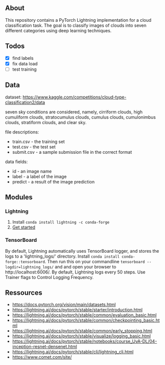 ## About

This repository contains a PyTorch Lightning implementation for a cloud classification task.
The goal is to classify images of clouds into seven different categories using deep learning techniques.

## Todos
- [x] find labels
- [x] fix data load
- [ ] test training

## Data

dataset: https://www.kaggle.com/competitions/cloud-type-classification2/data

seven sky conditions are considered, namely, cirriform clouds, high cumuliform clouds, stratocumulus clouds, cumulus clouds, cumulonimbus clouds, stratiform clouds, and clear sky.

 file descriptions:
- train.csv - the training set
- test.csv - the test set
- submit.csv - a sample submission file in the correct format

data fields:
- id - an image name
- label - a label of the image
- predict - a result of the image prediction

## Modules

### Lightning

1. Install `conda install lightning -c conda-forge`
2. [Get started](https://lightning.ai/docs/pytorch/stable/starter/introduction.html)

### TensorBoard

By default, Lightning automatically uses TensorBoard logger, and stores the logs to a 'lightning_logs/' directory.
Install `conda install conda-forge::tensorboard`.
Then run this on your commandline `tensorboard --logdir=lightning_logs/` and and open your browser to http://localhost:6006/.
By default, Lightning logs every 50 steps. Use Trainer flags to Control Logging Frequency.

## Ressources

- https://docs.pytorch.org/vision/main/datasets.html
- https://lightning.ai/docs/pytorch/stable/starter/introduction.html
- https://lightning.ai/docs/pytorch/stable/common/evaluation_basic.html
- https://lightning.ai/docs/pytorch/stable/common/checkpointing_basic.html
- https://lightning.ai/docs/pytorch/stable/common/early_stopping.html
- https://lightning.ai/docs/pytorch/stable/visualize/logging_basic.html
- https://lightning.ai/docs/pytorch/stable/notebooks/course_UvA-DL/04-inception-resnet-densenet.html
- https://lightning.ai/docs/pytorch/stable/cli/lightning_cli.html
- https://www.comet.com/site/